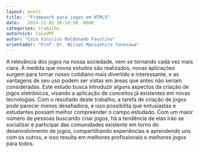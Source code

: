 ```yaml
---
layout: posts
title:  "Framework para jogos em HTML5"
date:   2014-12-01 16:16:38 -0600
categories: trabalho
autornick: CaioVMF
autor: "Caio Vinícius Maldonado Faustino"
orientador: "Prof. Dr. Wilson Massashiro Yonezawa"
---
```

A relevância dos jogos na nossa sociedade, vem se tornando cada vez mais clara. À medida que novos estudos são realizados, novas aplicações surgem para tornar nosso cotidiano mais divertido e interessante, e as vantagens de seu uso podem ser vistas em áreas que antes não seriam consideradas. Este estudo busca introduzir alguns aspectos da criação de jogos eletrônicos, visando a aplicação de conceitos já existentes em novas tecnologias. Com o resultado deste trabalho, a tarefa de criação de jogos pode parecer menos desafiadora, e isso possibilita que entusiastas e estudantes possam melhor compreender o campo estudado. Com um maior número de pessoas buscando criar jogos, há a tendência de elas irão se socializar e participar das comunidades existente em torno do desenvolvimento de jogos, compartilhando experiências e aprendendo uns com os outros, e isso resulta em melhores profissionais e melhores jogos para todos.
